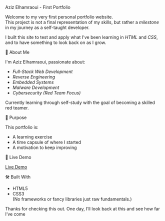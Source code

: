 
Aziz Elhamraoui - First Portfolio

Welcome to my very first personal portfolio website.  
This project is not a final representation of my skills, but rather a *milestone* in my journey as a self-taught developer.

I built this site to test and apply what I've been learning in *HTML* and *CSS*, and to have something to look back on as I grow.

🧠 About Me

I'm Aziz Elhamraoui, passionate about:
- *Full-Stack Web Development*
- *Reverse Engineering*
- *Embedded Systems*
- *Malware Development*
- *Cybersecurity (Red Team Focus)*

Currently learning through self-study with the goal of becoming a skilled red teamer.

🎯 Purpose

This portfolio is:
- A learning exercise
- A time capsule of where I started
- A motivation to keep improving

🔗 Live Demo

<a href="https://uyviiq.github.io/portfolio/" target="_blank">Live Demo</a>

🛠 Built With

- HTML5  
- CSS3  
(No frameworks or fancy libraries  just raw fundamentals.)

Thanks for checking this out. One day, I’ll look back at this and see how far I’ve come